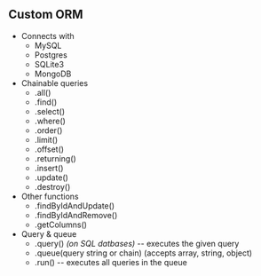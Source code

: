 ## Custom ORM

*  Connects with
    * MySQL
    * Postgres
    * SQLite3
    * MongoDB
* Chainable queries
    * .all()
    * .find()
    * .select()
    * .where()
    * .order()
    * .limit()
    * .offset()
    * .returning()
    * .insert()
    * .update()
    * .destroy()
* Other functions
    * .findByIdAndUpdate()
    * .findByIdAndRemove()
    * .getColumns()
* Query & queue
    * .query() *(on SQL datbases)* -- executes the given query
    * .queue(query string or chain) (accepts array, string, object)
    * .run() -- executes all queries in the queue
